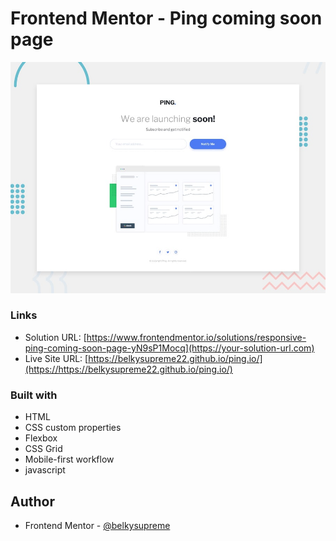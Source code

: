 # Frontend Mentor - Ping coming soon page

![Design preview for the Ping coming soon page coding challenge](./design/desktop-preview.jpg)

### Links

- Solution URL: [https://www.frontendmentor.io/solutions/responsive-ping-coming-soon-page-yN9sP1Mocq](https://your-solution-url.com)
- Live Site URL: [https://belkysupreme22.github.io/ping.io/](https://https://belkysupreme22.github.io/ping.io/)

### Built with

- HTML
- CSS custom properties
- Flexbox
- CSS Grid
- Mobile-first workflow
- javascript

## Author

- Frontend Mentor - [@belkysupreme](https://www.frontendmentor.io/profile/belkysupreme)

